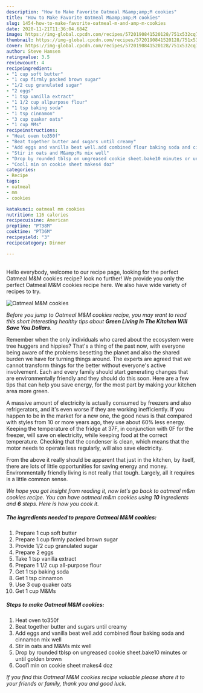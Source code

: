 ```yaml
---
description: "How to Make Favorite Oatmeal M&amp;amp;M cookies"
title: "How to Make Favorite Oatmeal M&amp;amp;M cookies"
slug: 1454-how-to-make-favorite-oatmeal-m-and-amp-m-cookies
date: 2020-11-21T11:36:04.684Z
image: https://img-global.cpcdn.com/recipes/5720190841520128/751x532cq70/oatmeal-mm-cookies-recipe-main-photo.jpg
thumbnail: https://img-global.cpcdn.com/recipes/5720190841520128/751x532cq70/oatmeal-mm-cookies-recipe-main-photo.jpg
cover: https://img-global.cpcdn.com/recipes/5720190841520128/751x532cq70/oatmeal-mm-cookies-recipe-main-photo.jpg
author: Steve Hansen
ratingvalue: 3.5
reviewcount: 4
recipeingredient:
- "1 cup soft butter"
- "1 cup firmly packed brown sugar"
- "1/2 cup granulated sugar"
- "2 eggs"
- "1 tsp vanilla extract"
- "1 1/2 cup allpurpose flour"
- "1 tsp baking soda"
- "1 tsp cinnamon"
- "3 cup quaker oats"
- "1 cup MMs"
recipeinstructions:
- "Heat oven to350f"
- "Beat together butter and sugars until creamy"
- "Add eggs and vanilla beat well.add combined flour baking soda and cinnamon mix well"
- "Stir in oats and M&amp;Ms mix well"
- "Drop by rounded tblsp on ungreased cookie sheet.bake10 minutes or until golden brown"
- "Cool1 min on cookie sheet makes4 doz"
categories:
- Recipe
tags:
- oatmeal
- mm
- cookies

katakunci: oatmeal mm cookies 
nutrition: 116 calories
recipecuisine: American
preptime: "PT38M"
cooktime: "PT36M"
recipeyield: "3"
recipecategory: Dinner

---
```

<br>
Hello everybody, welcome to our recipe page, looking for the perfect Oatmeal M&amp;M cookies recipe? look no further! We provide you only the perfect Oatmeal M&amp;M cookies recipe here. We also have wide variety of recipes to try.
<br>


![Oatmeal M&amp;M cookies](https://img-global.cpcdn.com/recipes/5720190841520128/751x532cq70/oatmeal-mm-cookies-recipe-main-photo.jpg)

<i>Before you jump to Oatmeal M&amp;M cookies recipe, you may want to read this short interesting healthy tips about 
<strong>Green Living In The Kitchen Will Save You Dollars</strong>.</i>
</br>

Remember when the only individuals who cared about the ecosystem were tree huggers and hippies? That's a thing of the past now, with everyone being aware of the problems besetting the planet and also the shared burden we have for turning things around. The experts are agreed that we cannot transform things for the better without everyone's active involvement. Each and every family should start generating changes that are environmentally friendly and they should do this soon. Here are a few tips that can help you save energy, for the most part by making your kitchen area more green.

A massive amount of electricity is actually consumed by freezers and also refrigerators, and it's even worse if they are working inefficiently. If you happen to be in the market for a new one, the good news is that compared with styles from 10 or more years ago, they use about 60% less energy. Keeping the temperature of the fridge at 37F, in conjunction with 0F for the freezer, will save on electricity, while keeping food at the correct temperature. Checking that the condenser is clean, which means that the motor needs to operate less regularly, will also save electricity.

From the above it really should be apparent that just in the kitchen, by itself, there are lots of little opportunities for saving energy and money. Environmentally friendly living is not really that tough. Largely, all it requires is a little common sense.


<i>We hope you got insight from reading it, now let's go back to oatmeal m&amp;m cookies recipe. You can have oatmeal m&amp;m cookies using <strong>10</strong> ingredients and <strong>6</strong> steps. Here is how you cook it.
</i>

##### The ingredients needed to prepare Oatmeal M&amp;M cookies:

1. Prepare 1 cup soft butter
1. Prepare 1 cup firmly packed brown sugar
1. Provide 1/2 cup granulated sugar
1. Prepare 2 eggs
1. Take 1 tsp vanilla extract
1. Prepare 1 1/2 cup all-purpose flour
1. Get 1 tsp baking soda
1. Get 1 tsp cinnamon
1. Use 3 cup quaker oats
1. Get 1 cup M&amp;Ms


##### Steps to make Oatmeal M&amp;M cookies:

1. Heat oven to350f
1. Beat together butter and sugars until creamy
1. Add eggs and vanilla beat well.add combined flour baking soda and cinnamon mix well
1. Stir in oats and M&amp;Ms mix well
1. Drop by rounded tblsp on ungreased cookie sheet.bake10 minutes or until golden brown
1. Cool1 min on cookie sheet makes4 doz


<i>If you find this Oatmeal M&amp;M cookies recipe valuable please share it to your friends or family, thank you and good luck.</i>
